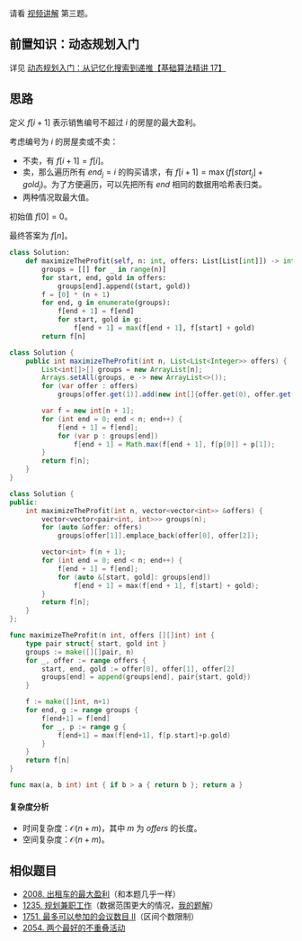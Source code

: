 请看 [视频讲解](https://www.bilibili.com/video/BV1Rx4y1f75Y/) 第三题。

## 前置知识：动态规划入门

详见 [动态规划入门：从记忆化搜索到递推【基础算法精讲 17】](https://www.bilibili.com/video/BV1Xj411K7oF/)

## 思路

定义 $f[i+1]$ 表示销售编号不超过 $i$ 的房屋的最大盈利。

考虑编号为 $i$ 的房屋卖或不卖：

- 不卖，有 $f[i+1]=f[i]$。
- 卖，那么遍历所有 $\textit{end}_j=i$ 的购买请求，有 $f[i+1] = \max (f[\textit{start}_j]+\textit{gold}_j)$。为了方便遍历，可以先把所有 $\textit{end}$ 相同的数据用哈希表归类。
- 两种情况取最大值。

初始值 $f[0]=0$。

最终答案为 $f[n]$。

```py [sol-Python3]
class Solution:
    def maximizeTheProfit(self, n: int, offers: List[List[int]]) -> int:
        groups = [[] for _ in range(n)]
        for start, end, gold in offers:
            groups[end].append((start, gold))
        f = [0] * (n + 1)
        for end, g in enumerate(groups):
            f[end + 1] = f[end]
            for start, gold in g:
                f[end + 1] = max(f[end + 1], f[start] + gold)
        return f[n]
```

```java [sol-Java]
class Solution {
    public int maximizeTheProfit(int n, List<List<Integer>> offers) {
        List<int[]>[] groups = new ArrayList[n];
        Arrays.setAll(groups, e -> new ArrayList<>());
        for (var offer : offers)
            groups[offer.get(1)].add(new int[]{offer.get(0), offer.get(2)});

        var f = new int[n + 1];
        for (int end = 0; end < n; end++) {
            f[end + 1] = f[end];
            for (var p : groups[end])
                f[end + 1] = Math.max(f[end + 1], f[p[0]] + p[1]);
        }
        return f[n];
    }
}
```

```cpp [sol-C++]
class Solution {
public:
    int maximizeTheProfit(int n, vector<vector<int>> &offers) {
        vector<vector<pair<int, int>>> groups(n);
        for (auto &offer: offers)
            groups[offer[1]].emplace_back(offer[0], offer[2]);

        vector<int> f(n + 1);
        for (int end = 0; end < n; end++) {
            f[end + 1] = f[end];
            for (auto &[start, gold]: groups[end])
                f[end + 1] = max(f[end + 1], f[start] + gold);
        }
        return f[n];
    }
};
```

```go [sol-Go]
func maximizeTheProfit(n int, offers [][]int) int {
	type pair struct{ start, gold int }
	groups := make([][]pair, n)
	for _, offer := range offers {
		start, end, gold := offer[0], offer[1], offer[2]
		groups[end] = append(groups[end], pair{start, gold})
	}

	f := make([]int, n+1)
	for end, g := range groups {
		f[end+1] = f[end]
		for _, p := range g {
			f[end+1] = max(f[end+1], f[p.start]+p.gold)
		}
	}
	return f[n]
}

func max(a, b int) int { if b > a { return b }; return a }
```

#### 复杂度分析

- 时间复杂度：$\mathcal{O}(n+m)$，其中 $m$ 为 $\textit{offers}$ 的长度。
- 空间复杂度：$\mathcal{O}(n+m)$。

## 相似题目

- [2008. 出租车的最大盈利](https://leetcode.cn/problems/maximum-earnings-from-taxi/)（和本题几乎一样）
- [1235. 规划兼职工作](https://leetcode.cn/problems/maximum-profit-in-job-scheduling/)（数据范围更大的情况，[我的题解](https://leetcode.cn/problems/maximum-profit-in-job-scheduling/solution/dong-tai-gui-hua-er-fen-cha-zhao-you-hua-zkcg/)）
- [1751. 最多可以参加的会议数目 II](https://leetcode.cn/problems/maximum-number-of-events-that-can-be-attended-ii/)（区间个数限制）
- [2054. 两个最好的不重叠活动](https://leetcode.cn/problems/two-best-non-overlapping-events/)

